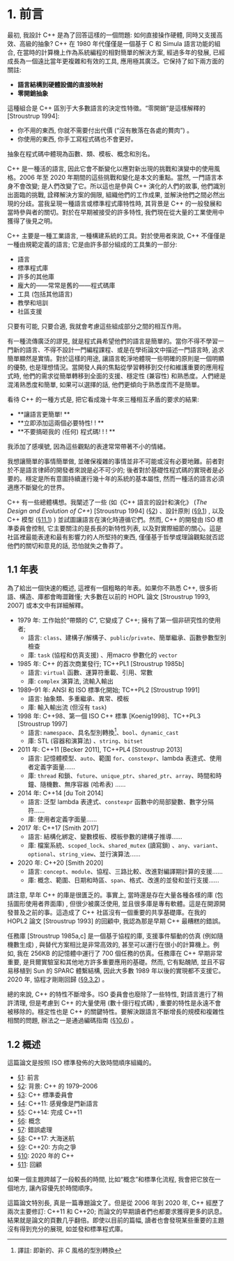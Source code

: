 # 1. 前言

最初, 我設計 C++ 是為了回答這樣的一個問題: 如何直接操作硬體, 同時又支援高效、高級的抽象? C++ 在 1980 年代僅僅是一個基于 C 和 Simula 語言功能的組合, 在當時的計算機上作為系統編程的相對簡單的解決方案, 經過多年的發展, 已經成長為一個遠比當年更複雜和有效的工具, 應用極其廣泛。它保持了如下兩方面的關註: 

- **語言結構到硬體設備的直接映射**
- **零開銷抽象**

這種組合是 C++ 區別于大多數語言的決定性特徵。“零開銷”是這樣解釋的 [Stroustrup 1994]: 

- 你不用的東西, 你就不需要付出代價 (“沒有散落在各處的贅肉”) 。
- 你使用的東西, 你手工寫程式碼也不會更好。

抽象在程式碼中體現為函數、類、模板、概念和別名。

C++ 是一種活的語言, 因此它會不斷變化以應對新出現的挑戰和演變中的使用風格。2006 年至 2020 年期間的這些挑戰和變化是本文的重點。當然, 一門語言本身不會改變; 是人們改變了它。所以這也是參與 C++ 演化的人們的故事, 他們識別出面臨的挑戰, 詮釋解決方案的侷限, 組織他們的工作成果, 並解決他們之間必然出現的分歧。當我呈現一種語言或標準程式庫特性時, 其背景是 C++ 的一般發展和當時參與者的關切。對於在早期被接受的許多特性, 我們現在從大量的工業使用中獲得了後見之明。

C++ 主要是一種工業語言, 一種構建系統的工具。對於使用者來說, C++ 不僅僅是一種由規範定義的語言; 它是由許多部分組成的工具集的一部分: 

- 語言
- 標準程式庫
- 許多的其他庫
- 龐大的——常常是舊的——程式碼庫
- 工具 (包括其他語言) 
- 教學和培訓
- 社區支援

只要有可能, 只要合適, 我就會考慮這些組成部分之間的相互作用。

有一種流傳廣泛的謬見, 就是程式員希望他們的語言是簡單的。當你不得不學習一門新的語言、不得不設計一門編程課程、或是在學術論文中描述一門語言時, 追求簡單顯然是實情。對於這樣的用途, 讓語言乾淨地體現一些明確的原則是一個明顯的優勢, 也是理想情況。當開發人員的焦點從學習轉移到交付和維護重要的應用程式時, 他們的需求從簡單轉移到全面的支援、穩定性 (兼容性) 和熟悉度。人們總是混淆熟悉度和簡單, 如果可以選擇的話, 他們更傾向于熟悉度而不是簡單。

看待 C++ 的一種方式是, 把它看成幾十年來三種相互矛盾的要求的結果: 

- **讓語言更簡單! **
- **立即添加這兩個必要特性! ! **
- **不要搞砸我的 (任何) 程式碼! ! ! **

我添加了感嘆號, 因為這些觀點的表達常常帶著不小的情緒。

我想讓簡單的事情簡單做, 並確保複雜的事情並非不可能或沒有必要地難。前者對於不是語言律師的開發者來說是必不可少的; 後者對於基礎性程式碼的實現者是必要的。穩定是所有意圖持續運行幾十年的系統的基本屬性, 然而一種活的語言必須適應不斷變化的世界。

C++ 有一些總體構想。我闡述了一些 (如《C++ 語言的設計和演化》 (*The Design and Evolution of C++*) [Stroustrup 1994] ([§2](02.md#2-背景c-的-19792006)) 、設計原則 ([§9.1](09.md#91-設計原則)) , 以及 C++ 模型 ([§11.1](11.md#111-c-模型)) ) 並試圖讓語言在演化時遵循它們。然而, C++ 的開發由 ISO 標準委員會控制, 它主要關注的是長長的新特性列表, 以及對實際細節的關心。這是社區裡最能表達和最有影響力的人所堅持的東西, 僅僅基于哲學或理論觀點就否認他們的關切和意見的話, 恐怕就失之魯莽了。

## 1.1 年表

為了給出一個快速的概述, 這裡有一個粗略的年表。如果你不熟悉 C++, 很多術語、構造、庫都會晦澀難懂; 大多數在以前的 HOPL 論文 [Stroustrup 1993, 2007] 或本文中有詳細解釋。

- 1979 年: 工作始於“帶類的 C”, 它變成了 C++; 擁有了第一個非研究性的使用者; 
  - 語言: `class`、建構子/解構子、`public`/`private`、簡單繼承、函數參數型別檢查
  - 庫: `task` (協程和仿真支援) 、用macro 參數化的 `vector`
- 1985 年: C++ 的首次商業發行; TC++PL1 [Stroustrup 1985b]
  - 語言: `virtual` 函數、運算符重載、引用、常數
  - 庫: `complex` 演算法, 流輸入輸出
- 1989–91 年: ANSI 和 ISO 標準化開始; TC++PL2 [Stroustrup 1991]
  - 語言: 抽象類、多重繼承、異常、模板
  - 庫: 輸入輸出流 (但沒有 `task`) 
- 1998 年: C++98、第一個 ISO C++ 標準 [Koenig1998]、TC++PL3 [Stroustrup 1997]
  - 語言: `namespace`、具名型別轉換[^1]、`bool`、`dynamic_cast`
  - 庫: STL (容器和演算法) 、`string`、`bitset`
- 2011 年: C++11 [Becker 2011], TC++PL4 [Stroustrup 2013]
  - 語言: 記憶體模型、`auto`、範圍 `for`、`constexpr`、lambda 表達式、使用者定義字面量......
  - 庫: `thread` 和鎖、`future`、`unique_ptr`、`shared_ptr`、`array`、時間和時鐘、隨機數、無序容器 (哈希表) ......
- 2014 年: C++14 [du Toit 2014]
  - 語言: 泛型 lambda 表達式、`constexpr` 函數中的局部變數、數字分隔符......
  - 庫: 使用者定義字面量......
- 2017 年: C++17 [Smith 2017]
  - 語言: 結構化綁定、變數模板、模板參數的建構子推導......
  - 庫: 檔案系統、`scoped_lock`、`shared_mutex` (讀寫鎖) 、`any`、`variant`、`optional`、`string_view`、並行演算法......
- 2020 年: C++20 [Smith 2020]
  - 語言: `concept`、`module`、協程、三路比較、改進對編譯期計算的支援......
  - 庫: 概念、範圍、日期和時區、`span`、格式、改進的並發和並行支援......

請注意, 早年 C++ 的庫是很匱乏的。事實上, 當時還是存在大量各種各樣的庫 (包括圖形使用者界面庫) , 但很少被廣泛使用, 並且很多庫是專有軟體。這是在開源開發普及之前的事。這造成了 C++ 社區沒有一個重要的共享基礎庫。在我的 HOPL2 論文 [Stroustrup 1993] 的回顧中, 我認為那是早期 C++ 最糟糕的錯誤。

任務庫 [Stroustrup 1985a,c] 是一個基于協程的庫, 支援事件驅動的仿真 (例如隨機數生成) , 與替代方案相比是非常高效的, 甚至可以運行在很小的計算機上。例如, 我在 256KB 的記憶體中運行了 700 個任務的仿真。任務庫在 C++ 早期非常重要, 是貝爾實驗室和其他地方許多重要應用的基礎。然而, 它有點醜陋, 並且不容易移植到 Sun 的 SPARC 體繫結構, 因此大多數 1989 年以後的實現都不支援它。2020 年, 協程才剛剛回歸 ([§9.3.2](09.md#932-協程)) 。

總的來說, C++ 的特性不斷增多。ISO 委員會也廢除了一些特性, 對語言進行了稍許清理, 但是考慮到 C++ 的大量使用 (數十億行程式碼) , 重要的特性是永遠不會被移除的。穩定性也是 C++ 的關鍵特性。要解決跟語言不斷增長的規模和複雜性相關的問題, 辦法之一是通過編碼指南 ([§10.6](10.md#106-編碼指南)) 。

## 1.2 概述

這篇論文是按照 ISO 標準發佈的大致時間順序組織的。

- [§1](#1-前言): 前言
- [§2](02.md#2-背景c-的-19792006): 背景: C++ 的 1979–2006
- [§3](03.md#3-c-標準委員會): C++ 標準委員會
- [§4](04.md#4-c11感覺像是門新語言): C++11: 感覺像是門新語言
- [§5](05.md#5-c14完成-c11): C++14: 完成 C++11
- [§6](06.md#6-概念): 概念
- [§7](07.md#7-錯誤處理): 錯誤處理
- [§8](08.md#8-c17大海迷航): C++17: 大海迷航
- [§9](09.md#9-c20方向之爭): C++20: 方向之爭
- [§10](10.md#10-2020-年的-c): 2020 年的 C++
- [§11](11.md#11-回顧): 回顧

如果一個主題跨越了一段較長的時間, 比如“概念”和標準化流程, 我會把它放在一個地方, 讓內容優先於時間順序。

這篇論文特別長, 真是一篇專題論文了。但是從 2006 年到 2020 年, C++ 經歷了兩次主要修訂: C++11 和 C++20; 而論文的早期讀者們也都要求獲得更多的訊息。結果就是論文的頁數几乎翻倍。即使以目前的篇幅, 讀者也會發現某些重要的主題沒有得到充分的展現, 如並發和標準程式庫。

[^1]: 譯註: 即新的、非 C 風格的型別轉換
